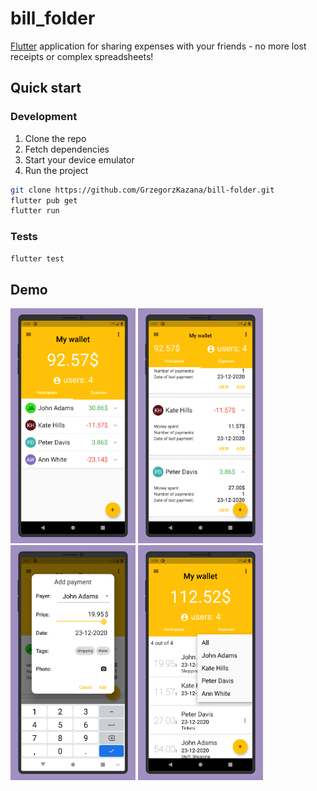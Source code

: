 # bill_folder

[Flutter](https://flutter.dev/) application for sharing expenses with your friends - no more lost receipts or complex spreadsheets!

## Quick start

### Development

1. Clone the repo
2. Fetch dependencies
3. Start your device emulator
4. Run the project

```bash
git clone https://github.com/GrzegorzKazana/bill-folder.git
flutter pub get
flutter run
```

### Tests

```bash
flutter test
```

## Demo

<img src="resources/flutter_01_s.png" alt="Main view" width="200"/>
<img src="resources/flutter_02_s.png" alt="Main view - detailed" width="200"/>
<img src="resources/flutter_03_s.png" alt="Payment form" width="200"/>
<img src="resources/flutter_04_s.png" alt="Expense list" width="200"/>
